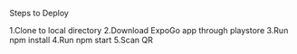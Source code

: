 Steps to Deploy

1.Clone to local directory
2.Download ExpoGo app through playstore
3.Run npm install
4.Run npm start
5.Scan QR

